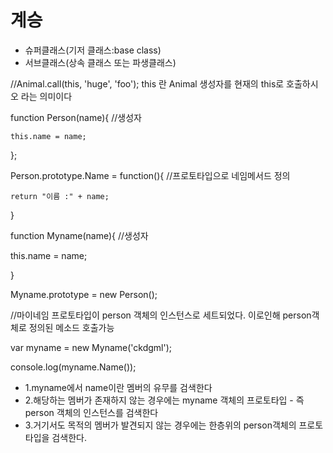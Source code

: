 # 계승
+ 슈퍼클래스(기저 클래스:base class)
+ 서브클래스(상속 클래스 또는 파생클래스)

//Animal.call(this, 'huge', 'foo');	 this 란  Animal 생성자를 현재의 this로 호출하시오 라는 의미이다

function Person(name){  //생성자

    this.name = name;

};


Person.prototype.Name = function(){ //프로토타입으로 네임메서드 정의        

    return "이름 :" + name;  

}

 function Myname(name){  //생성자
   
   this.name = name;

}

Myname.prototype = new Person(); 

//마이네임 프로토타입이 person 객체의 인스턴스로 세트되었다. 이로인해 person객체로 정의된 메소드 호출가능


var myname = new Myname('ckdgml');


console.log(myname.Name());


+ 1.myname에서 name이란 멤버의 유무를 검색한다
+ 2.해당하는 멤버가 존재하지 않는 경우에는 myname 객체의 프로토타입 - 즉 person 객체의 인스턴스를 검색한다
+ 3.거기서도 목적의 멤버가 발견되지 않는 경우에는 한층위의 person객체의 프로토타입을 검색한다.


